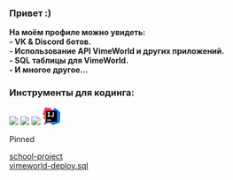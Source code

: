 ### Привет :)
**На моём профиле можно увидеть:<br> - VK & Discord ботов.<br> - Использование API VimeWorld и других приложений.<br> - SQL таблицы для VimeWorld.<br> - И многое другое...**


### Инструменты для кодинга:

<a href="https://dashboard.heroku.com/"><img height="32" src="https://github.com/HoLeNYT/HoLeNYT/blob/main/favicon/heroku.ico"></a>
<a href="https://nodejs.org/ru/"><img height="32" src="https://github.com/HoLeNYT/HoLeNYT/blob/main/favicon/nodejs.ico"></a>
<a href="https://code.visualstudio.com/"><img height="32" src="https://github.com/HoLeNYT/HoLeNYT/blob/main/favicon/vsc.ico"></a>
<a href="https://www.jetbrains.com/ru-ru/idea/download/#section=windows"><img height="32" src="https://github.com/HoLeNYT/HoLeNYT/blob/main/favicon/idea.png"></a>

Pinned

[school-project](https://github.com/HoLeNYT/school-project "Pascal")<br>
[vimeworld-deploy.sql](https://github.com/HoLeNYT/vimeworld-deploy.sql "SQL")

<!--
**HoLeNYT/HoLeNYT** is a ✨ _special_ ✨ repository because its `README.md` (this file) appears on your GitHub profile.

Here are some ideas to get you started:

Hi there 👋

- 🔭 I’m currently working on ...
- 🌱 I’m currently learning ...
- 👯 I’m looking to collaborate on ...
- 🤔 I’m looking for help with ...
- 💬 Ask me about ...
- 📫 How to reach me: ...
- 😄 Pronouns: ...
- ⚡ Fun fact: ...
-->
